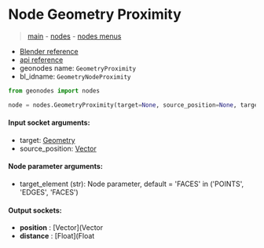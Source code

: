 # Node Geometry Proximity

> [main](../structure.md) - [nodes](nodes.md) - [nodes menus](nodes_menus.md)

- [Blender reference](https://docs.blender.org/manual/en/latest/modeling/geometry_nodes/geometry/geometry_proximity.html)
- [api reference](https://docs.blender.org/api/current/bpy.types.GeometryNodeProximity.html)
- geonodes name: `GeometryProximity`
- bl_idname: `GeometryNodeProximity`

```python
from geonodes import nodes

node = nodes.GeometryProximity(target=None, source_position=None, target_element='FACES')
```

#### Input socket arguments:

- target: [Geometry](Geometry.md)
- source_position: [Vector](Vector.md)

#### Node parameter arguments:

- target_element (str): Node parameter, default = 'FACES' in ('POINTS', 'EDGES', 'FACES')

#### Output sockets:

- **position** : [Vector](Vector
- **distance** : [Float](Float

